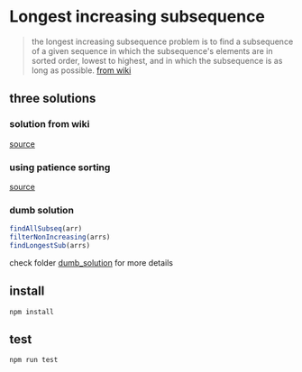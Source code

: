 Longest increasing subsequence
===

> the longest increasing subsequence problem is to find a subsequence of a given sequence in which the subsequence's elements are in sorted order, lowest to highest, and in which the subsequence is as long as possible.  [from wiki]((https://en.wikipedia.org/wiki/Longest_increasing_subsequence))

## three solutions

### solution from wiki

[source](https://en.wikipedia.org/wiki/Longest_increasing_subsequence)

### using patience sorting

[source](https://www.cs.princeton.edu/courses/archive/spring13/cos423/lectures/LongestIncreasingSubsequence.pdf)

### dumb solution

```js
findAllSubseq(arr)
filterNonIncreasing(arrs)
findLongestSub(arrs)
```

check folder [dumb_solution](https://github.com/yuanhan1890/longest-increasing-subsequence/tree/master/dumb_solution) for more details

## install

`npm install`

## test

`npm run test`